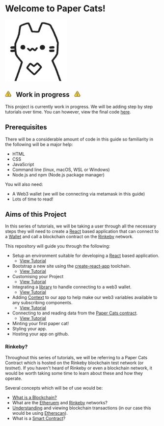 # Welcome to Paper Cats!

<img src="./assets/Paper_Cat.svg" alt="Paper Cat" height="200">

<h2><img src="./assets/Warning.svg" alt="Work in progress!" width="20" />&nbsp;&nbsp;&nbsp;Work in progress&nbsp;&nbsp;&nbsp;<img src="./assets/Warning.svg" alt="Work in progress!" width="20" /></h2>

This project is currently work in progress.  We will be adding step by step tutorials over time.  You can however, view the final code [here](https://github.com/coolcatsnft/papercats-example/tree/main/final).

## Prerequisites

There will be a considerable amount of code in this guide so familiarity in the following will be a major help:

- HTML
- CSS
- JavaScript
- Command line (linux, macOS, WSL or Windows)
- Node.js and npm (Node.js package manager)

You will also need:

- A Web3 wallet (we will be connecting via metamask in this guide)
- Lots of time to read!

## Aims of this Project

In this series of tutorials, we will be taking a user through all the necessary steps they will need to create a [React](https://reactjs.org) based application that can connect to a [Wallet](https://moralis.io/what-is-a-web3-wallet-web3-wallets-explained/) and call a blockchain contract on the [Rinkeby](https://www.rinkeby.io/) network.

This repository will guide you through the following:

- Setup an environment suitable for developing a [React](https://reactjs.org) based application.
  - [View Tutorial](chapter-1)
- Bootstrap a new site using the [create-react-app](https://reactjs.org/docs/create-a-new-react-app.html) toolchain.
  - [View Tutorial](chapter-2)
- Customising your Project
  - [View Tutorial](chapter-3)
- Integrating a [library](https://github.com/coolcatsnft/web3-widget) to handle connecting to a web3 wallet.
  - [View Tutorial](chapter-4)
- Adding [Context](https://reactjs.org/docs/context.html) to our app to help make our web3 variables available to any subscribing components.
  - [View Tutorial](chapter-5)
- Connecting to and reading data from the [Paper Cats contract](https://testnets.opensea.io/collection/paper-cats-v1-1-beta).
  - [View Tutorial](chapter-6)
- Minting your first paper cat!
- Styling your app.
- Hosting your app on github.

### Rinkeby?
Throughout this series of tutorials, we will be referring to a Paper Cats Contract which is hosted on the Rinkeby blockchain test network (or _testnet_).  If you haven't heard of Rinkeby or even a blockchain network, it would be worth taking some time to learn about these and how they operate.

Several concepts which will be of use would be:
- [What is a Blockchain?](https://en.wikipedia.org/wiki/Blockchain)
- What are the [Etheruem](https://ethereum.org/en/) and [Rinkeby](http://www.alchemy.com/overviews/rinkeby-testnet) networks?
- [Understanding](https://www.ledger.com/academy/how-to-read-a-blockchains-transaction-history) and viewing blockchain transactions (in our case this would be using [Etherscan](https://rinkeby.etherscan.io/)).
- What is a [Smart Contract](https://ethereum.org/en/developers/docs/smart-contracts/)?
